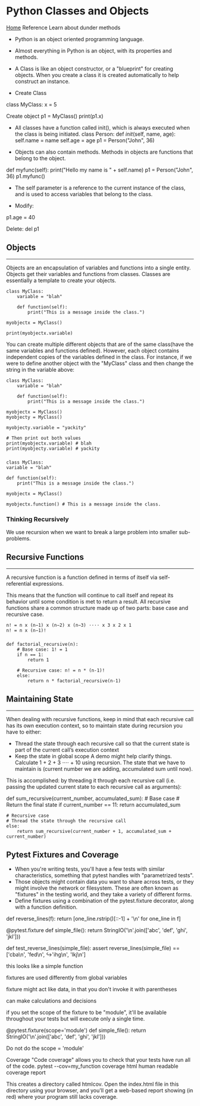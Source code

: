 # Python Classes and Objects

[Home](../Class-Readings)
Reference
Learn about dunder methods

- Python is an object oriented programming language.

- Almost everything in Python is an object, with its properties and methods.

- A Class is like an object constructor, or a "blueprint" for creating objects. When you create a class it is created automatically to help construct an instance.

- Create Class

class MyClass:
x = 5

Create object
p1 = MyClass()
print(p1.x)

- All classes have a function called init(), which is always executed when the class is being initiated.
class Person:
def _init_(self, name, age):
self.name = name
self.age = age
p1 = Person("John", 36)

- Objects can also contain methods. Methods in objects are functions that belong to the object.

def myfunc(self):
print("Hello my name is " + self.name)
p1 = Person("John", 36)
p1.myfunc()

- The self parameter is a reference to the current instance of the class, and is used to access variables that belong to the class.

- Modify:

p1.age = 40

Delete:
del p1

## Objects
---

Objects are an encapsulation of variables and functions into a single entity. Objects get their variables and functions from classes. Classes are essentially a template to create your objects.

    class MyClass:
        variable = "blah"

        def function(self):
            print("This is a message inside the class.")

    myobjectx = MyClass()

    print(myobjectx.variable)
You can create multiple different objects that are of the same class(have the same variables and functions defined). However, each object contains independent copies of the variables defined in the class. For instance, if we were to define another object with the "MyClass" class and then change the string in the variable above:

    class MyClass:
        variable = "blah"

        def function(self):
            print("This is a message inside the class.")

    myobjectx = MyClass()
    myobjecty = MyClass()

    myobjecty.variable = "yackity"

    # Then print out both values
    print(myobjectx.variable) # blah
    print(myobjecty.variable) # yackity

###     
    class MyClass:
    variable = "blah"

    def function(self):
        print("This is a message inside the class.")

    myobjectx = MyClass()

    myobjectx.function() # This is a message inside the class.

### Thinking Recursively

We use recursion when we want to break a large problem into smaller sub-problems.

## Recursive Functions
 ---
         
A recursive function is a function defined in terms of itself via self-referential expressions.

This means that the function will continue to call itself and repeat its behavior until some condition is met to return a result. All recursive functions share a common structure made up of two parts: base case and recursive case.

    n! = n x (n−1) x (n−2) x (n−3) ⋅⋅⋅⋅ x 3 x 2 x 1
    n! = n x (n−1)!
###
    def factorial_recursive(n):
        # Base case: 1! = 1
        if n == 1:
            return 1

        # Recursive case: n! = n * (n-1)!
        else:
            return n * factorial_recursive(n-1)
## Maintaining State
---
When dealing with recursive functions, keep in mind that each recursive call has its own execution context, so to maintain state during recursion you have to either:

- Thread the state through each recursive call so that the current state is part of the current call’s execution context
- Keep the state in global scope
A demo might help clarify things. Calculate 1 + 2 + 3 ⋅⋅⋅⋅ + 10 using recursion. The state that we have to maintain is (current number we are adding, accumulated sum until now).

This is accomplished: by threading it through each recursive call (i.e. passing the updated current state to each recursive call as arguments):

def sum_recursive(current_number, accumulated_sum):
    # Base case
    # Return the final state
    if current_number == 11:
        return accumulated_sum

    # Recursive case
    # Thread the state through the recursive call
    else:
        return sum_recursive(current_number + 1, accumulated_sum + current_number)

## Pytest Fixtures and Coverage

- When you're writing tests, you'll have a few tests with similar characteristics, something that pytest handles with "parametrized tests".
- Those objects might contain data you want to share across tests, or they might involve the network or filesystem. These are often known as "fixtures" in the testing world, and they take a variety of different forms.
- Define fixtures using a combination of the pytest.fixture decorator, along with a function definition.

def reverse_lines(f):
return [one_line.rstrip()[::-1] + '\n'
for one_line in f]

@pytest.fixture
def simple_file():
return StringIO('\n'.join(['abc', 'def', 'ghi', 'jkl']))

def test_reverse_lines(simple_file):
assert reverse_lines(simple_file) == ['cba\n', 'fed\n', ↪'ihg\n', 'lkj\n']

this looks like a simple function

fixtures are used differently from global variables

fixture might act like data, in that you don't invoke it with parentheses

can make calculations and decisions

if you set the scope of the fixture to be "module", it'll be available throughout your tests but will execute only a single time.

@pytest.fixture(scope='module') def simple_file():
return StringIO('\n'.join(['abc', 'def', 'ghi', 'jkl']))

Do not do the scope = 'module'

Coverage
"Code coverage" allows you to check that your tests have run all of the code.
pytest --cov=my_function coverage html human readable coverage report

This creates a directory called htmlcov. Open the index.html file in this directory using your browser, and you'll get a web-based report showing (in red) where your program still lacks coverage.